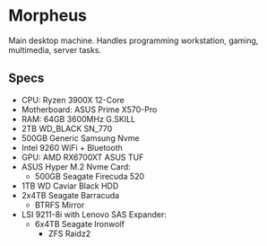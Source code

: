 # Morpheus

Main desktop machine. Handles programming workstation, gaming, multimedia, server tasks.

## Specs

- CPU: Ryzen 3900X 12-Core
- Motherboard: ASUS Prime X570-Pro
- RAM: 64GB 3600MHz G.SKILL
- 2TB WD_BLACK SN_770
- 500GB Generic Samsung Nvme
- Intel 9260 WiFi + Bluetooth
- GPU: AMD RX6700XT ASUS TUF
- ASUS Hyper M.2 Nvme Card:
  - 500GB Seagate Firecuda 520
- 1TB WD Caviar Black HDD
- 2x4TB Seagate Barracuda
  - BTRFS Mirror
- LSI 9211-8i with Lenovo SAS Expander:
  - 6x4TB Seagate Ironwolf
    - ZFS Raidz2